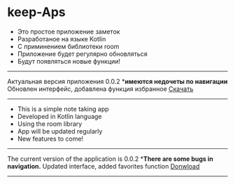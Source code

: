 # keep-Aps
* Это простое приложение заметок
* Разработаное на языке Kotlin
* С приминением библиотеки room
* Приложение будет регулярно обновляться
* Будут появляться новые функции!

---

Актуальная версия приложения 0.0.2 *__имеются недочеты по навигации__
Обновлен интерфейс, добавлена функция избранное
[Скачать](https://t.me/apkPublicPrograms/12) 

---

* This is a simple note taking app
* Developed in Kotlin language
* Using the room library
* App will be updated regularly
* New features to come!

___

The current version of the application is 0.0.2 *__There are some bugs in navigation.__
Updated interface, added favorites function
[Donwload](https://t.me/apkPublicPrograms/12)

---
